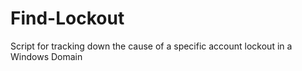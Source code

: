 # Find-Lockout
Script for tracking down the cause of a specific account lockout in a Windows Domain
